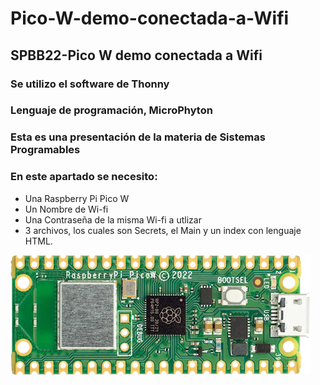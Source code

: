 # Pico-W-demo-conectada-a-Wifi

## SPBB22-Pico W demo conectada a Wifi
### Se utilizo el software de Thonny
### Lenguaje de programación, MicroPhyton

### Esta es una presentación de la materia de Sistemas Programables

### En este apartado se necesito:

* Una Raspberry Pi Pico W
* Un Nombre de Wi-fi
* Una Contraseña de la misma Wi-fi a utlizar
* 3 archivos, los cuales son Secrets, el Main y un index con lenguaje HTML.

![](RaspberryPiPicoW.png)
